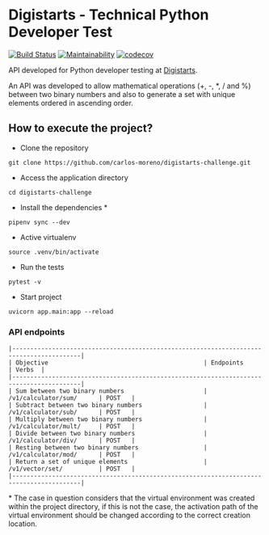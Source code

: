 # Digistarts - Technical Python Developer Test

[![Build Status](https://travis-ci.org/carlos-moreno/digistarts-challenge.svg?branch=master)](https://travis-ci.org/carlos-moreno/digistarts-challenge)
[![Maintainability](https://api.codeclimate.com/v1/badges/eec3a1a3074473d330cc/maintainability)](https://codeclimate.com/github/carlos-moreno/digistarts-challenge/maintainability)
[![codecov](https://codecov.io/gh/carlos-moreno/digistarts-challenge/branch/master/graph/badge.svg)](https://codecov.io/gh/carlos-moreno/digistarts-challenge)


API developed for Python developer testing at [Digistarts](https://www.digistarts.com/).

An API was developed to allow mathematical operations (+, -, *, / and %) between two binary numbers and also to generate a set with unique elements ordered in ascending order.

## How to execute the project?

- Clone the repository
```
git clone https://github.com/carlos-moreno/digistarts-challenge.git
```
- Access the application directory
```
cd digistarts-challenge
```
- Install the dependencies *
```
pipenv sync --dev
```
- Active virtualenv
```
source .venv/bin/activate
``` 
- Run the tests
```
pytest -v
```
- Start project
```
uvicorn app.main:app --reload
```

### API endpoints
```
|-----------------------------------------------------------------------------------------|
| Objective                                           | Endpoints                | Verbs  |
|-----------------------------------------------------------------------------------------|
| Sum between two binary numbers                      | /v1/calculator/sum/      | POST   |
| Subtract between two binary numbers                 | /v1/calculator/sub/      | POST   |
| Multiply between two binary numbers                 | /v1/calculator/mult/     | POST   |
| Divide between two binary numbers                   | /v1/calculator/div/      | POST   |
| Resting between two binary numbers                  | /v1/calculator/mod/      | POST   |
| Return a set of unique elements                     | /v1/vector/set/          | POST   |
|-----------------------------------------------------------------------------------------|
```

\* The case in question considers that the virtual environment was created within the project directory, if this is not the case, the activation path of the virtual environment should be changed according to the correct creation location.

